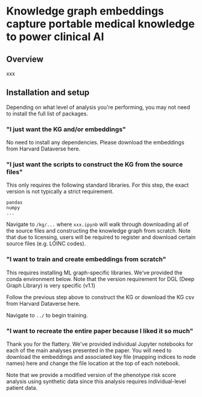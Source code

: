 # Knowledge graph embeddings capture portable medical knowledge to power clinical AI 

## Overview
xxx

## Installation and setup

Depending on what level of analysis you're performing, you may not need to install the full list of packages.

### "I just want the KG and/or embeddings"
No need to install any dependencies. Please download the embeddings from Harvard Dataverse here.

### "I just want the scripts to construct the KG from the source files"

This only requires the following standard libraries. For this step, the exact version is not typically a strict requirement. 

```
pandas
numpy
...
```

Navigate to `/kg/...` where `xxx.ipynb` will walk through downloading all of the source files and constructing the knowledge graph from scratch. Note that due to licensing, users will be required to register and download certain source files (e.g. LOINC codes). 

### "I want to train and create embeddings from scratch"

This requires installing ML graph-specific libraries. We've provided the conda environment below. Note that the version requirement for DGL (Deep Graph Library) is very specific (v1.1)

Follow the previous step above to construct the KG or download the KG csv from Harvard Dataverse here. 

Navigate to `../` to begin training. 

### "I want to recreate the entire paper because I liked it so much"

Thank you for the flattery. We've provided individual Jupyter notebooks for each of the main analyses presented in the paper. You will need to download the embeddings and associated key file (mapping indices to node names) here and change the file location at the top of each notebook.

Note that we provide a modified version of the phenotype risk score analysis using synthetic data since this analysis requires individual-level patient data. 
